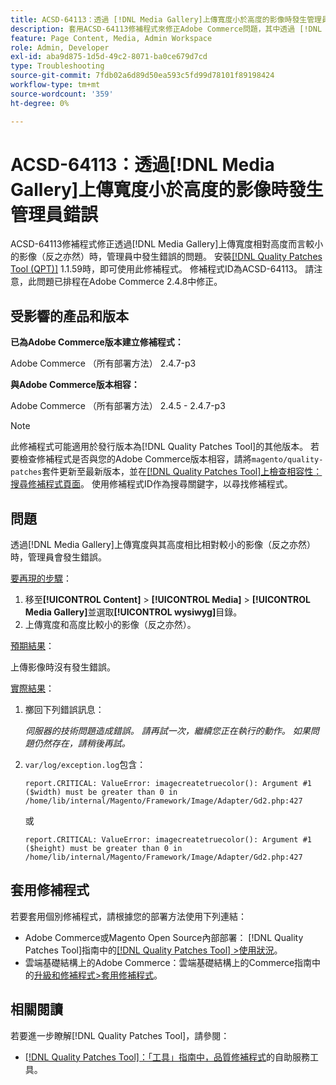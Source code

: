 ```yaml
---
title: ACSD-64113：透過 [!DNL Media Gallery]上傳寬度小於高度的影像時發生管理員錯誤
description: 套用ACSD-64113修補程式來修正Adobe Commerce問題，其中透過 [!DNL Media Gallery]上傳寬度與其高度相比相對較小的影像（反之亦然）時，管理員會發生錯誤。
feature: Page Content, Media, Admin Workspace
role: Admin, Developer
exl-id: aba9d875-1d5d-49c2-8071-ba0ce679d7cd
type: Troubleshooting
source-git-commit: 7fdb02a6d89d50ea593c5fd99d78101f89198424
workflow-type: tm+mt
source-wordcount: '359'
ht-degree: 0%

---
```


# ACSD-64113：透過[!DNL Media Gallery]上傳寬度小於高度的影像時發生管理員錯誤

ACSD-64113修補程式修正透過[!DNL Media Gallery]上傳寬度相對高度而言較小的影像（反之亦然）時，管理員中發生錯誤的問題。 安裝[[!DNL Quality Patches Tool (QPT)]](/help/tools/quality-patches-tool/quality-patches-tool-to-self-serve-quality-patches.md) 1.1.59時，即可使用此修補程式。 修補程式ID為ACSD-64113。 請注意，此問題已排程在Adobe Commerce 2.4.8中修正。

## 受影響的產品和版本

**已為Adobe Commerce版本建立修補程式：**

Adobe Commerce （所有部署方法） 2.4.7-p3

**與Adobe Commerce版本相容：**

Adobe Commerce （所有部署方法） 2.4.5 - 2.4.7-p3

>[!NOTE]
>
>此修補程式可能適用於發行版本為[!DNL Quality Patches Tool]的其他版本。 若要檢查修補程式是否與您的Adobe Commerce版本相容，請將`magento/quality-patches`套件更新至最新版本，並在[[!DNL Quality Patches Tool]上檢查相容性：搜尋修補程式頁面](https://experienceleague.adobe.com/tools/commerce-quality-patches/index.html)。 使用修補程式ID作為搜尋關鍵字，以尋找修補程式。

## 問題

透過[!DNL Media Gallery]上傳寬度與其高度相比相對較小的影像（反之亦然）時，管理員會發生錯誤。

<u>要再現的步驟</u>：

1. 移至&#x200B;**[!UICONTROL Content]** > **[!UICONTROL Media]** > **[!UICONTROL Media Gallery]**&#x200B;並選取&#x200B;**[!UICONTROL wysiwyg]**&#x200B;目錄。
1. 上傳寬度和高度比較小的影像（反之亦然）。

<u>預期結果</u>：

上傳影像時沒有發生錯誤。

<u>實際結果</u>：

1. 擲回下列錯誤訊息：

   *伺服器的技術問題造成錯誤。 請再試一次，繼續您正在執行的動作。 如果問題仍然存在，請稍後再試。*
1. `var/log/exception.log`包含：

   ```
   report.CRITICAL: ValueError: imagecreatetruecolor(): Argument #1 ($width) must be greater than 0 in /home/lib/internal/Magento/Framework/Image/Adapter/Gd2.php:427
   ```

   或

   ```
   report.CRITICAL: ValueError: imagecreatetruecolor(): Argument #1 ($height) must be greater than 0 in /home/lib/internal/Magento/Framework/Image/Adapter/Gd2.php:427
   ```

## 套用修補程式

若要套用個別修補程式，請根據您的部署方法使用下列連結：

* Adobe Commerce或Magento Open Source內部部署： [!DNL Quality Patches Tool]指南中的[[!DNL Quality Patches Tool] >使用狀況](/help/tools/quality-patches-tool/usage.md)。
* 雲端基礎結構上的Adobe Commerce：雲端基礎結構上的Commerce指南中的[升級和修補程式>套用修補程式](https://experienceleague.adobe.com/docs/commerce-cloud-service/user-guide/develop/upgrade/apply-patches.html)。


## 相關閱讀

若要進一步瞭解[!DNL Quality Patches Tool]，請參閱：

* [[!DNL Quality Patches Tool]：「工具」指南中，品質修補程式](/help/tools/quality-patches-tool/quality-patches-tool-to-self-serve-quality-patches.md)的自助服務工具。
